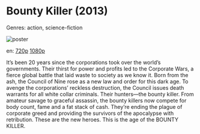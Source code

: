 # Bounty Killer (2013)

Genres: action, science-fiction

![poster](http://image.tmdb.org/t/p/w500/tRitIE7zNwoF99j3IA31chp5idI.jpg)

en:
  [720p](magnet:?xt=urn:btih:A1432FF5EB45326FF8290DDF21B2E0C6C23CB64F&tr=udp://glotorrents.pw:6969/announce&tr=udp://tracker.opentrackr.org:1337/announce&tr=udp://torrent.gresille.org:80/announce&tr=udp://tracker.openbittorrent.com:80&tr=udp://tracker.coppersurfer.tk:6969&tr=udp://tracker.leechers-paradise.org:6969&tr=udp://p4p.arenabg.ch:1337&tr=udp://tracker.internetwarriors.net:1337)
  [1080p](magnet:?xt=urn:btih:7CE52D3EA74C049C430A39B33F7975276C5CDDBD&tr=udp://glotorrents.pw:6969/announce&tr=udp://tracker.opentrackr.org:1337/announce&tr=udp://torrent.gresille.org:80/announce&tr=udp://tracker.openbittorrent.com:80&tr=udp://tracker.coppersurfer.tk:6969&tr=udp://tracker.leechers-paradise.org:6969&tr=udp://p4p.arenabg.ch:1337&tr=udp://tracker.internetwarriors.net:1337)
  


It’s been 20 years since the corporations took over the world’s governments. Their thirst for power and profits led to the Corporate Wars, a fierce global battle that laid waste to society as we know it. Born from the ash, the Council of Nine rose as a new law and order for this dark age. To avenge the corporations’ reckless destruction, the Council issues death warrants for all white collar criminals. Their hunters—the bounty killer. From amateur savage to graceful assassin, the bounty killers now compete for body count, fame and a fat stack of cash. They’re ending the plague of corporate greed and providing the survivors of the apocalypse with retribution. These are the new heroes. This is the age of the BOUNTY KILLER.